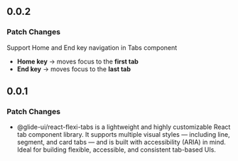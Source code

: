 ## 0.0.2

### Patch Changes

Support Home and End key navigation in Tabs component

- **Home key** → moves focus to the **first tab**
- **End key** → moves focus to the **last tab**

## 0.0.1

### Patch Changes

- @glide-ui/react-flexi-tabs is a lightweight and highly customizable React tab component library. It supports multiple visual styles — including line, segment, and card tabs — and is built with accessibility (ARIA) in mind. Ideal for building flexible, accessible, and consistent tab-based UIs.

